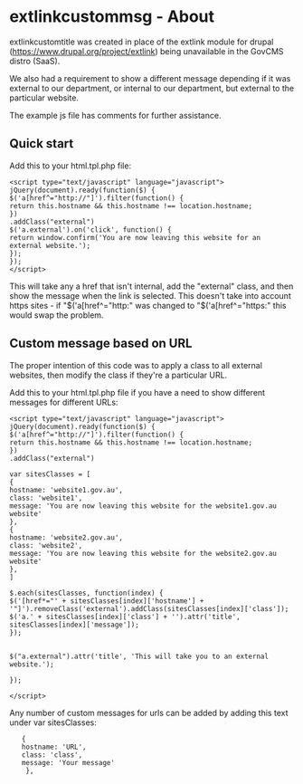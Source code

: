 # extlinkcustommsg - About

extlinkcustomtitle was created in place of the extlink module for drupal (https://www.drupal.org/project/extlink) being unavailable in the GovCMS distro (SaaS).

We also had a requirement to show a different message depending if it was external to our department, or internal to our department, but external to the particular website.

The example js file has comments for further assistance.

## Quick start 

Add this to your html.tpl.php file:


    <script type="text/javascript" language="javascript">
    jQuery(document).ready(function($) {
    $('a[href^="http://"]').filter(function() {
    return this.hostname && this.hostname !== location.hostname;
    })
    .addClass("external")
    $('a.external').on('click', function() {
    return window.confirm('You are now leaving this website for an external website.');
    });
    });
    </script>

This will take any a href that isn't internal, add the "external" class, and then show the message when the link is selected. This doesn't take into account https sites - if "$('a[href^="http:" was changed to "$('a[href^="https:" this would swap the problem.

## Custom message based on URL

The proper intention of this code was to apply a class to all external websites, then modify the class if they're a particular URL.

Add this to your html.tpl.php file if you have a need to show different messages for different URLs:

    <script type="text/javascript" language="javascript">
    jQuery(document).ready(function($) {
    $('a[href^="http://"]').filter(function() {
    return this.hostname && this.hostname !== location.hostname;
    })
    .addClass("external")

    var sitesClasses = [
    {
    hostname: 'website1.gov.au', 
    class: 'website1', 
    message: 'You are now leaving this website for the website1.gov.au website'
    },
    {
    hostname: 'website2.gov.au', 
    class: 'website2',
    message: 'You are now leaving this website for the website2.gov.au website'
    },
    ] 

    $.each(sitesClasses, function(index) {
    $('[href*="' + sitesClasses[index]['hostname'] + '"]').removeClass('external').addClass(sitesClasses[index]['class']);
    $('a.' + sitesClasses[index]['class'] + '').attr('title', sitesClasses[index]['message']);
    });


    $("a.external").attr('title', 'This will take you to an external website.');
    
    });

    </script>

Any number of custom messages for urls can be added by adding this text under var sitesClasses:
```
   {
   hostname: 'URL', 
   class: 'class', 
   message: 'Your message'
    },
```

